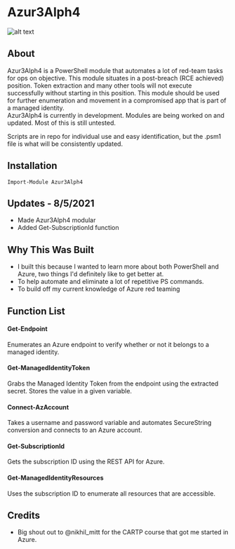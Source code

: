 # **Azur3Alph4**

![alt text](https://github.com/hyd3sec/Azur3Alph4/blob/main/resources/azur3alph4.png?raw=true)

## **About**

Azur3Alph4 is a PowerShell module that automates a lot of red-team tasks for ops on objective. This module situates in a post-breach (RCE achieved) position. Token extraction and many other tools will not execute successfully without starting in this position.
This module should be used for further enumeration and movement in a compromised app that is part of a managed identity.  
Azur3Alph4 is currently in development. Modules are being worked on and updated. Most of this is still untested.

Scripts are in repo for individual use and easy identification, but the .psm1 file is what will be consistently updated.

## **Installation**
`Import-Module Azur3Alph4`

## **Updates - 8/5/2021**

- Made Azur3Alph4 modular
- Added Get-SubscriptionId function


## **Why This Was Built**

- I built this because I wanted to learn more about both PowerShell and Azure, two things I'd definitely like to get better at.
- To help automate and eliminate a lot of repetitive PS commands.
- To build off my current knowledge of Azure red teaming


## **Function List**

#### **Get-Endpoint**

Enumerates an Azure endpoint to verify whether or not it belongs to a managed identity.

#### **Get-ManagedIdentityToken**

Grabs the Managed Identity Token from the endpoint using the extracted secret. Stores the value in a given variable.

#### **Connect-AzAccount**

Takes a username and password variable and automates SecureString conversion and connects to an Azure account.

#### **Get-SubscriptionId**

Gets the subscription ID using the REST API for Azure.

#### **Get-ManagedIdentityResources**

Uses the subscription ID to enumerate all resources that are accessible.

## **Credits**

- Big shout out to @nikhil_mitt for the CARTP course that got me started in Azure.


